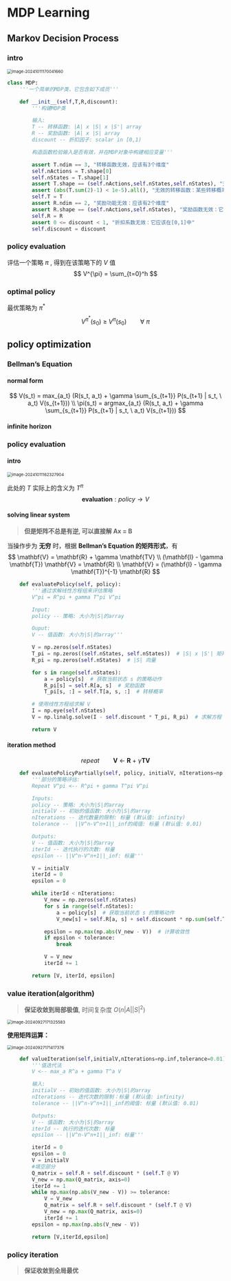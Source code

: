 # MDP Learning

## Markov Decision Process

### intro

<img src="G:/softwares/typora/typora%20%E5%9B%BE%E7%89%87/MDP%20learning/image-20241011170041660.png" alt="image-20241011170041660" style="zoom:67%;" />



```python
class MDP:
    '''一个简单的MDP类，它包含如下成员'''

    def __init__(self,T,R,discount):
        '''构建MDP类

        输入:
        T -- 转移函数: |A| x |S| x |S'| array
        R -- 奖励函数: |A| x |S| array
        discount -- 折扣因子: scalar in [0,1)

        构造函数检验输入是否有效，并在MDP对象中构建相应变量'''

        assert T.ndim == 3, "转移函数无效，应该有3个维度"
        self.nActions = T.shape[0]
        self.nStates = T.shape[1]
        assert T.shape == (self.nActions,self.nStates,self.nStates), "无效的转换函数：它具有维度 " + repr(T.shape) + ", 但它应该是(nActions,nStates,nStates)"
        assert (abs(T.sum(2)-1) < 1e-5).all(), "无效的转移函数：某些转移概率不等于1"
        self.T = T
        assert R.ndim == 2, "奖励功能无效：应该有2个维度"
        assert R.shape == (self.nActions,self.nStates), "奖励函数无效：它具有维度 " + repr(R.shape) + ", 但它应该是 (nActions,nStates)"
        self.R = R
        assert 0 <= discount < 1, "折扣系数无效：它应该在[0,1]中"
        self.discount = discount
```

### policy evaluation

评估一个策略 $\pi$ , 得到在该策略下的 $V$ 值
$$
V^{\pi} = \sum_{t=0}^h 
$$




### optimal policy

最优策略为 $\pi^*$
$$
V^{\pi^*}(s_0) \ \ge \ V^{\pi}(s_0)  \qquad \forall \ \pi
$$


## policy optimization

### Bellman’s Equation

#### normal form

$$
V(s_t) = max_{a_t} (R(s_t, a_t) + \gamma \sum_{s_{t+1}} P(s_{t+1} | s_t, \ a_t) V(s_{t+1}))  \\
\pi(s_t) = argmax_{a_t} (R(s_t, a_t) + \gamma \sum_{s_{t+1}} P(s_{t+1} | s_t, \ a_t) V(s_{t+1}))
$$



#### infinite horizon





### policy evaluation

> 

#### intro

<img src="G:/softwares/typora/typora%20%E5%9B%BE%E7%89%87/MDP%20learning/image-20241011162327904.png" alt="image-20241011162327904" style="zoom:67%;" />

此处的 $T$ 实际上的含义为 $T^{\pi}$  
$$
\mathbf{evaluation}: policy  \rightarrow V
$$



#### solving linear system

> **但是矩阵不总是有逆, 可以直接解 Ax = B**

当操作步为 **无穷** 时，根据 **Bellman’s Equation 的矩阵形式**，有
$$
\mathbf{V} = \mathbf{R} + \gamma \mathbf{TV}  \\
(\mathbf{I} - \gamma \mathbf{T}) \mathbf{V} = \mathbf{R} \\
\mathbf{V} = (\mathbf{I} - \gamma \mathbf{T})^{-1} \mathbf{R}
$$

```python
    def evaluatePolicy(self, policy):
        '''通过求解线性方程组来评估策略
        V^pi = R^pi + gamma T^pi V^pi

        Input:
        policy -- 策略: 大小为|S|的array

        Ouput:
        V -- 值函数: 大小为|S|的array'''

        V = np.zeros(self.nStates)
        T_pi = np.zeros((self.nStates, self.nStates))  # |S| x |S'| 矩阵
        R_pi = np.zeros(self.nStates)  # |S| 向量

        for s in range(self.nStates):
            a = policy[s]  # 获取当前状态 s 的策略动作
            R_pi[s] = self.R[a, s]  # 奖励函数
            T_pi[s, :] = self.T[a, s, :]  # 转移概率

        # 使用线性方程组求解 V
        I = np.eye(self.nStates)
        V = np.linalg.solve(I - self.discount * T_pi, R_pi)  # 求解方程

        return V
```



#### iteration method


$$
repeat \qquad \mathbf{V} \ \leftarrow \ \mathbf{R} \ + \  \gamma \mathbf{TV}
$$

```python
    def evaluatePolicyPartially(self, policy, initialV, nIterations=np.inf, tolerance=0.01):
        '''部分的策略评估:
        Repeat V^pi <-- R^pi + gamma T^pi V^pi

        Inputs:
        policy -- 策略: 大小为|S|的array
        initialV -- 初始的值函数: 大小为|S|的array
        nIterations -- 迭代数量的限制: 标量 (默认值: infinity)
        tolerance --  ||V^n-V^n+1||_inf的阈值: 标量 (默认值: 0.01)

        Outputs:
        V -- 值函数: 大小为|S|的array
        iterId -- 迭代执行的次数: 标量
        epsilon -- ||V^n-V^n+1||_inf: 标量'''

        V = initialV
        iterId = 0
        epsilon = 0

        while iterId < nIterations:
            V_new = np.zeros(self.nStates)
            for s in range(self.nStates):
                a = policy[s]  # 获取当前状态 s 的策略动作
                V_new[s] = self.R[a, s] + self.discount * np.sum(self.T[a, s, :] * V)   # 注意此处不是点乘

            epsilon = np.max(np.abs(V_new - V))  # 计算收敛性
            if epsilon < tolerance:
                break

            V = V_new
            iterId += 1

        return [V, iterId, epsilon]
```





### value iteration(algorithm)

> **保证收敛到局部极值**, 时间复杂度 $O(n|A||S|^2)$

<img src="G:/softwares/typora/typora%20%E5%9B%BE%E7%89%87/policy%20learning/image-20240927171325583.png" alt="image-20240927171325583" style="zoom: 67%;" />

**使用矩阵运算：**

<img src="G:/softwares/typora/typora%20%E5%9B%BE%E7%89%87/policy%20learning/image-20240927171417376.png" alt="image-20240927171417376" style="zoom:67%;" />



```python
    def valueIteration(self,initialV,nIterations=np.inf,tolerance=0.01):
        '''值迭代法
        V <-- max_a R^a + gamma T^a V

        输入:
        initialV -- 初始的值函数: 大小为|S|的array
        nIterations -- 迭代次数的限制：标量 (默认值: infinity)
        tolerance -- ||V^n-V^n+1||_inf的阈值: 标量 (默认值: 0.01)

        Outputs: 
        V -- 值函数: 大小为|S|的array
        iterId -- 执行的迭代次数: 标量
        epsilon -- ||V^n-V^n+1||_inf: 标量'''

        iterId = 0
        epsilon = 0
        V = initialV
        #填空部分
        Q_matrix = self.R + self.discount * (self.T @ V)
        V_new = np.max(Q_matrix, axis=0)
        iterId += 1
        while np.max(np.abs(V_new - V)) >= tolerance:
            V = V_new
            Q_matrix = self.R + self.discount * (self.T @ V)
            V_new = np.max(Q_matrix, axis=0)
            iterId += 1
        epsilon = np.max(np.abs(V_new - V))

        return [V,iterId,epsilon]
```





### policy iteration

> **保证收敛到全局最优**







